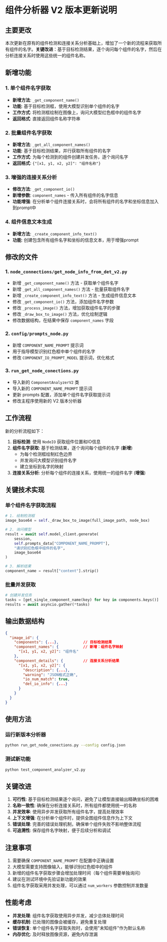 # 组件分析器 V2 版本更新说明

## 主要更改

本次更新在原有的组件检测和连接关系分析基础上，增加了一个新的流程来获取所有组件的名字。**关键改进**：基于目标检测结果，逐个询问每个组件的名字，然后在分析连接关系时使用这些统一的组件名称。

## 新增功能

### 1. 单个组件名字获取
- **新增方法**: `_get_component_name()` 
- **功能**: 基于目标检测框，使用大模型识别单个组件的名字
- **工作方式**: 将检测框绘制在图像上，询问大模型红色框中的组件名字
- **返回格式**: 直接返回组件名称字符串

### 2. 批量组件名字获取
- **新增方法**: `_get_all_component_names()` 
- **功能**: 基于目标检测结果，并行获取所有组件的名字
- **工作方式**: 为每个检测到的组件创建并发任务，逐个询问名字
- **返回格式**: `{"[x1, y1, x2, y2]": "组件名称"}`

### 3. 增强的连接关系分析
- **修改方法**: `_get_component_io()` 
- **新增参数**: `component_names` - 传入所有组件的名字信息
- **功能增强**: 在分析单个组件连接关系时，会将所有组件的名字和坐标信息加入到prompt中

### 4. 组件信息文本生成
- **新增方法**: `_create_component_info_text()`
- **功能**: 创建包含所有组件名字和坐标的信息文本，用于增强prompt

## 修改的文件

### 1. `node_connections/get_node_info_from_det_v2.py`
- 新增 `_get_component_name()` 方法 - 获取单个组件名字
- 新增 `_get_all_component_names()` 方法 - 批量获取组件名字
- 新增 `_create_component_info_text()` 方法 - 生成组件信息文本
- 修改 `_get_component_io()` 方法，添加组件名字参数
- 修改 `_process_image()` 方法，增加获取组件名字的步骤
- 修改 `_draw_box_to_image()` 方法，优化绘制逻辑
- 修改数据结构，在结果中保存 `component_names` 字段

### 2. `config/prompts_node.py`
- 新增 `COMPONENT_NAME_PROMPT` 提示词
- 用于指导模型识别红色框中单个组件的名字
- 修改 `COMPONENT_IO_PROMPT_MODEL` 提示词，优化格式

### 3. `run_get_node_conections.py`
- 导入新的 `ComponentAnalyzerV2` 类
- 导入新的 `COMPONENT_NAME_PROMPT` 提示词
- 更新 prompts 配置，添加单个组件名字获取提示词
- 修改主程序使用新的 V2 版本分析器

## 工作流程

新的分析流程如下：

1. **目标检测**: 使用 `NodeIO` 获取组件位置和IO信息
2. **组件名字获取**: 基于检测结果，逐个询问每个组件的名字 (**新增**)
   - 为每个检测框绘制红色边界
   - 并发询问大模型识别组件名字
   - 建立坐标到名字的映射
3. **连接关系分析**: 分析每个组件的连接关系，使用统一的组件名字 (**增强**)

## 关键技术实现

### 单个组件名字获取流程
```python
# 1. 绘制检测框
image_base64 = self._draw_box_to_image(full_image_path, node_box)

# 2. 询问模型
result = await self.model_client.generate(
    session,
    self.prompts_data["COMPONENT_NAME_PROMPT"],
    "请识别红色框中组件的名字",
    image_base64
)

# 3. 解析结果
component_name = result["content"].strip()
```

### 批量并发获取
```python
# 创建并发任务
tasks = [get_single_component_name(key) for key in components.keys()]
results = await asyncio.gather(*tasks)
```

## 输出数据结构

```json
{
  "image_id": {
    "components": {...},           // 目标检测结果
    "component_names": {           // 新增：组件名字映射
      "[x1, y1, x2, y2]": "组件名"
    },
    "component_details": {         // 连接关系分析结果
      "[x1, y1, x2, y2]": {
        "description": {...},
        "warning": "JSON格式正确",
        "io_num_match": true,
        "det_io_info": {...}
      }
    }
  }
}
```

## 使用方法

### 运行新版本分析器
```bash
python run_get_node_conections.py --config config.json
```

### 测试新功能
```bash
python test_component_analyzer_v2.py
```

## 关键改进

1. **可行性**: 基于目标检测结果逐个询问，避免了让模型直接输出精确坐标的困难
2. **名称一致性**: 确保在分析连接关系时，所有组件都使用统一的名称
3. **并发效率**: 使用异步并发获取所有组件名字，提高处理效率
4. **上下文增强**: 在分析单个组件时，提供全图组件信息作为上下文
5. **错误处理**: 完善的错误处理机制，确保单个组件失败不影响整体流程
6. **可追溯性**: 保存组件名字映射，便于后续分析和调试

## 注意事项

1. 需要确保 `COMPONENT_NAME_PROMPT` 在配置中正确设置
2. 大模型需要支持图像输入，能够识别红色框中的组件
3. 新增的组件名字获取步骤会增加处理时间（每个组件需要单独询问）
4. 建议在测试环境中先验证新功能的效果
5. 组件名字获取采用并发处理，可以通过 `num_workers` 参数控制并发数量

## 性能考虑

- **并发处理**: 组件名字获取使用异步并发，减少总体处理时间
- **缓存机制**: 已处理的图像会被缓存，避免重复处理
- **错误恢复**: 单个组件名字获取失败时，会使用"未知组件"作为默认名称
- **内存优化**: 及时释放图像资源，避免内存泄漏 
